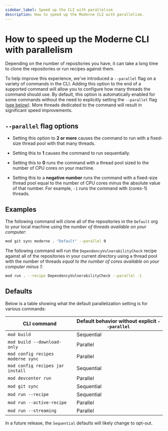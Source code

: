```yaml
---
sidebar_label: Speed up the CLI with parallelism
description: How to speed up the Moderne CLI with parallelism.
---
```


# How to speed up the Moderne CLI with parallelism

Depending on the number of repositories you have, it can take a long time to clone the repositories or run recipes against them.

To help improve this experience, we've introduced a `--parallel` flag on a variety of commands in the CLI. Adding this option to the end of a supported command will allow you to configure how many threads the command should use. By default, this option is automatically enabled for some commands without the need to explicitly setting the `--parallel` flag ([see below](#defaults)). More threads dedicated to the command will result in significant speed improvements.

## `--parallel` flag options

* Setting this option to **2 or more** causes the command to run with a fixed-size thread pool with that many threads.

* Setting this to **1** causes the command to run sequentially.

* Setting this to **0** runs the command with a thread pool sized to the number of CPU cores on your machine.

* Setting this to a **negative number** runs the command with a fixed-size thread pool equal to the number of CPU cores minus the absolute value of that number. For example, `-1` runs the command with (cores-1) threads.

## Examples

The following command will clone all of the repositories in the `Default` org to your local machine using the _number of threads available on your computer_:

```bash
mod git sync moderne . "Default" --parallel 0
```

The following command will run the `DependencyVulnerabilityCheck` recipe against all of the repositories in your current directory using a thread pool with the number of threads _equal to the number of cores available on your computer minus 1_:

```bash
mod run . --recipe DependencyVulnerabilityCheck --parallel -1
```

## Defaults

Below is a table showing what the default parallelization setting is for various commands:

| CLI command                       | Default behavior without explicit `--parallel` |
|-----------------------------------|------------------------------------------------|
| `mod build`                       | Sequential                                     |
| `mod build --download-only`       | Parallel                                       |
| `mod config recipes moderne sync` | Parallel                                       |
| `mod config recipes jar install`  | Sequential                                     |
| `mod devcenter run`               | Parallel                                       |
| `mod git sync`                    | Sequential                                     |
| `mod run --recipe`                | Sequential                                     |
| `mod run --active-recipe`         | Parallel                                       |
| `mod run --streaming`             | Parallel                                       |

In a future release, the `Sequential` defaults will likely change to opt-out.
